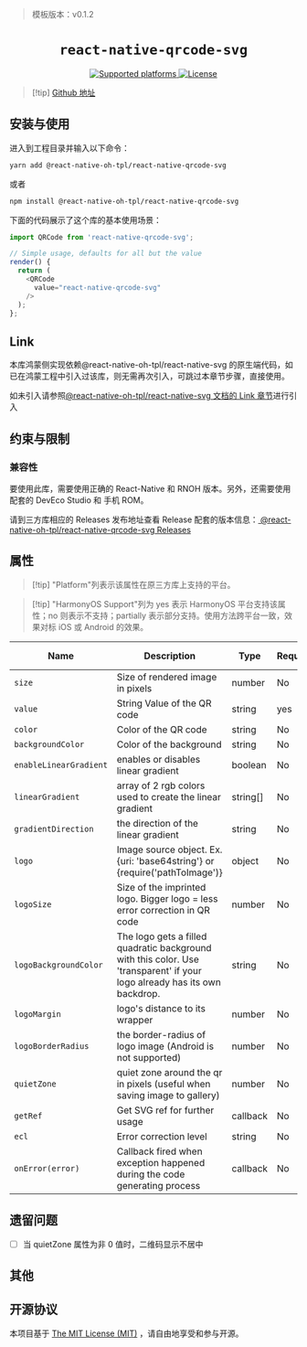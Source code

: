 > 模板版本：v0.1.2

<p align="center">
  <h1 align="center"> <code>react-native-qrcode-svg</code> </h1>
</p>
<p align="center">
    <a href="https://github.com/react-native-oh-library/react-native-qrcode-svg">
        <img src="https://img.shields.io/badge/platforms-android%20|%20ios%20|%20harmony%20-lightgrey.svg" alt="Supported platforms" />
    </a>
    <a href="https://github.com/awesomejerry/react-native-qrcode-svg/blob/master/LICENSE">
        <img src="https://img.shields.io/npm/l/react-native-qrcode-svg.svg" alt="License" />
    </a>
</p>

> [!tip] [Github 地址](https://github.com/react-native-oh-library/react-native-qrcode-svg)

## 安装与使用

进入到工程目录并输入以下命令：

```bash
yarn add @react-native-oh-tpl/react-native-qrcode-svg
```

或者

```bash
npm install @react-native-oh-tpl/react-native-qrcode-svg
```

下面的代码展示了这个库的基本使用场景：

```js
import QRCode from 'react-native-qrcode-svg';

// Simple usage, defaults for all but the value
render() {
  return (
    <QRCode
      value="react-native-qrcode-svg"
    />
  );
};
```

## Link

本库鸿蒙侧实现依赖@react-native-oh-tpl/react-native-svg 的原生端代码，如已在鸿蒙工程中引入过该库，则无需再次引入，可跳过本章节步骤，直接使用。

如未引入请参照[@react-native-oh-tpl/react-native-svg 文档的 Link 章节](https://gitee.com/react-native-oh-library/usage-docs/blob/master/zh-cn/react-native-svg.md#link)进行引入

## 约束与限制

### 兼容性

要使用此库，需要使用正确的 React-Native 和 RNOH 版本。另外，还需要使用配套的 DevEco Studio 和 手机 ROM。

请到三方库相应的 Releases 发布地址查看 Release 配套的版本信息：[ @react-native-oh-tpl/react-native-qrcode-svg Releases](https://github.com/react-native-oh-library/react-native-qrcode-svg/releases)

## 属性

> [!tip] "Platform"列表示该属性在原三方库上支持的平台。

> [!tip] "HarmonyOS Support"列为 yes 表示 HarmonyOS 平台支持该属性；no 则表示不支持；partially 表示部分支持。使用方法跨平台一致，效果对标 iOS 或 Android 的效果。

| Name                   | Description                                                                                                               | Type     | Required | Platform | HarmonyOS Support |
| ---------------------- | ------------------------------------------------------------------------------------------------------------------------- | -------- | -------- | -------- | ----------------- |
| `size`                 | Size of rendered image in pixels                                                                                          | number   | No       | All      | yes               |
| `value`                | String Value of the QR code                                                                                               | string   | yes      | All      | yes               |
| `color`                | Color of the QR code                                                                                                      | string   | No       | All      | yes               |
| `backgroundColor`      | Color of the background                                                                                                   | string   | No       | All      | yes               |
| `enableLinearGradient` | enables or disables linear gradient                                                                                       | boolean  | No       | All      | no                |
| `linearGradient`       | array of 2 rgb colors used to create the linear gradient                                                                  | string[] | No       | All      | no                |
| `gradientDirection`    | the direction of the linear gradient                                                                                      | string   | No       | All      | no                |
| `logo`                 | Image source object. Ex. {uri: 'base64string'} or {require('pathToImage')}                                                | object   | No       | All      | yes               |
| `logoSize`             | Size of the imprinted logo. Bigger logo = less error correction in QR code                                                | number   | No       | All      | yes               |
| `logoBackgroundColor`  | The logo gets a filled quadratic background with this color. Use 'transparent' if your logo already has its own backdrop. | string   | No       | All      | yes               |
| `logoMargin`           | logo's distance to its wrapper                                                                                            | number   | No       | All      | yes               |
| `logoBorderRadius`     | the border-radius of logo image (Android is not supported)                                                                | number   | No       | ios      | no                |
| `quietZone`            | quiet zone around the qr in pixels (useful when saving image to gallery)                                                  | number   | No       | All      | yes 见遗留问题    |
| `getRef`               | Get SVG ref for further usage                                                                                             | callback | No       | All      | 不涉及            |
| `ecl`                  | Error correction level                                                                                                    | string   | No       | All      | yes               |
| `onError(error)`       | Callback fired when exception happened during the code generating process                                                 | callback | No       | All      | 不涉及            |

## 遗留问题

- [ ] 当 quietZone 属性为非 0 值时，二维码显示不居中

## 其他

## 开源协议

本项目基于 [The MIT License (MIT)](https://github.com/awesomejerry/react-native-qrcode-svg/blob/master/LICENSE) ，请自由地享受和参与开源。
